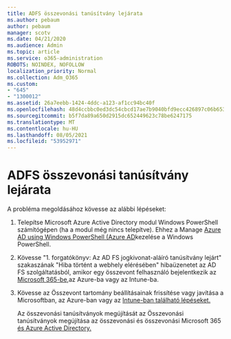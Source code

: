 ```yaml
---
title: ADFS összevonási tanúsítvány lejárata
ms.author: pebaum
author: pebaum
manager: scotv
ms.date: 04/21/2020
ms.audience: Admin
ms.topic: article
ms.service: o365-administration
ROBOTS: NOINDEX, NOFOLLOW
localization_priority: Normal
ms.collection: Adm_O365
ms.custom:
- "645"
- "1300012"
ms.assetid: 26a7eebb-1424-4ddc-a123-af1cc94bc40f
ms.openlocfilehash: 48d4ccbbc0ed3dc54cbcd17ae7b9040bfd9ecc426897c06b653bf40bc7d5e9b2
ms.sourcegitcommit: b5f7da89a650d2915dc652449623c78be6247175
ms.translationtype: MT
ms.contentlocale: hu-HU
ms.lasthandoff: 08/05/2021
ms.locfileid: "53952971"
---
```

# <a name="adfs-federation-certificate-expiring"></a>ADFS összevonási tanúsítvány lejárata

A probléma megoldásához kövesse az alábbi lépéseket:
  
1. Telepítse Microsoft Azure Active Directory modul Windows PowerShell számítógépen (ha a modul még nincs telepítve). Ehhez a Manage [Azure AD using Windows PowerShell (Azure AD](https://aka.ms/aadposh)kezelése a Windows PowerShell.

2. Kövesse "1. forgatókönyv: Az AD FS jogkivonat-aláíró tanúsítvány lejárt" szakaszának "Hiba történt a webhely elérésében" hibaüzenetet az AD FS szolgáltatásból, amikor egy összevont felhasználó bejelentkezik az [Microsoft 365-be,](https://support.microsoft.com/help/2713898/there-was-a-problem-accessing-the-site-error-from-ad-fs-when-a-federat)az Azure-ba vagy az Intune-ba.

3. Kövesse az Összevont tartomány beállításainak frissítése vagy javítása a Microsoftban, az Azure-ban vagy az [Intune-ban található lépéseket.](https://docs.microsoft.com/office365/troubleshoot/security/update-federated-domain-office-365)

    Az összevonási tanúsítványok megújítását az Összevonási tanúsítványok megújítása az összevonási és összevonási Microsoft 365 [és Azure Active Directory.](https://docs.microsoft.com/azure/active-directory/connect/active-directory-aadconnect-o365-certs)
